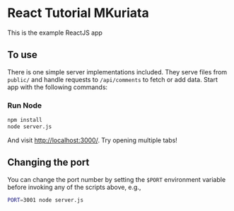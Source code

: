 # React Tutorial MKuriata

This is the example ReactJS app

## To use

There is one simple server implementations included. They serve files from `public/` and handle requests to `/api/comments` to fetch or add data. Start app with the following commands:

### Run Node

```sh
npm install
node server.js
```

And visit <http://localhost:3000/>. Try opening multiple tabs!

## Changing the port

You can change the port number by setting the `$PORT` environment variable before invoking any of the scripts above, e.g.,

```sh
PORT=3001 node server.js
```
